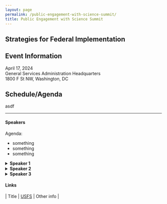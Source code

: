 ```yaml
---
layout: page
permalink: /public-engagement-with-science-summit/
title: Public Engagement with Science Summit
---
```

 
## Strategies for Federal Implementation
<div class="grid-row grid-gap r-m">
  <div class="usa-width-one-half">
    <div class="usa-card">
      <div class="usa-card__body text-center">
      <h2 class="usa-card__heading">Event Information</h2>
      <p class="usa-card__text">April 17, 2024<br>
General Services Administration Headquarters<br>
1800 F St NW, Washington, DC</p>
    </div>
  </div>
</div>
<div class="usa-width-one-half">
  <div class="usa-card">
    <div class="usa-card__body text-center">
    <h2 class="usa-card__heading">Schedule/Agenda</h2>
    <p class="usa-card__text">asdf</p>
  </div>
</div>
</div>
</div>

<hr>



#### Speakers
Agenda:
- something
- something
- something

<details>
  <summary><b>Speaker 1</b></summary>
  <p>Here is their bio.</p>
</details>

<details>
  <summary><b>Speaker 2</b></summary>
  <p>Here is their bio.</p>
</details>

<details>
  <summary><b>Speaker 3</b></summary>
  <p>Here is their bio.</p>
</details>


#### Links

| Title | [USFS](https://www.citizenscience.gov/catalog/usfs) | Other info |

